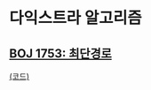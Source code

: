 # 다익스트라 알고리즘

## [BOJ 1753: 최단경로](https://www.acmicpc.net/problem/1753)
[(코드)](https://github.com/DJ-archive/Algorithm-DataStructure/blob/main/0minyoung0/algorithm/29_다익스트라알고리즘/Boj1753.java)